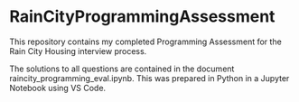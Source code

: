 # RainCityProgrammingAssessment
This repository contains my completed Programming Assessment for the Rain City Housing interview process. 

The solutions to all questions are contained in the document raincity_programming_eval.ipynb. This was prepared in Python in a Jupyter Notebook using VS Code. 
